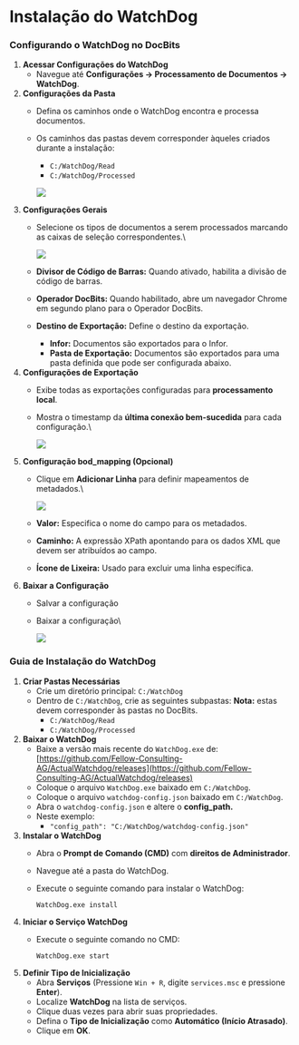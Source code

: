 # Instalação do WatchDog

### Configurando o WatchDog no DocBits

1. **Acessar Configurações do WatchDog**
   * Navegue até **Configurações → Processamento de Documentos → WatchDog**.
2. **Configurações da Pasta**
   * Defina os caminhos onde o WatchDog encontra e processa documentos.
   *   Os caminhos das pastas devem corresponder àqueles criados durante a instalação:

       * `C:/WatchDog/Read`
       * `C:/WatchDog/Processed`

       ![](https://docs.docbits.com/~gitbook/image?url=https%3A%2F%2F578966019-files.gitbook.io%2F%7E%2Ffiles%2Fv0%2Fb%2Fgitbook-x-prod.appspot.com%2Fo%2Fspaces%252FT2n2w4uDCJvv7CJ5zrdk%252Fuploads%252FzG1EFmtSO4AxZjWir401%252Fimage.png%3Falt%3Dmedia%26token%3Dc356e023-8cfb-4f45-b863-b27c5af1d9df\&width=768\&dpr=4\&quality=100\&sign=1b1ae0c4\&sv=2)
3. **Configurações Gerais**
   *   Selecione os tipos de documentos a serem processados marcando as caixas de seleção correspondentes.\


       ![](https://docs.docbits.com/~gitbook/image?url=https%3A%2F%2F578966019-files.gitbook.io%2F%7E%2Ffiles%2Fv0%2Fb%2Fgitbook-x-prod.appspot.com%2Fo%2Fspaces%252FT2n2w4uDCJvv7CJ5zrdk%252Fuploads%252FZbCt5UHd37PdNZsVItdt%252Fimage.png%3Falt%3Dmedia%26token%3Db3c3f203-0f60-42a0-bd56-ee70c204f5e8\&width=768\&dpr=4\&quality=100\&sign=becd5e31\&sv=2)
   * **Divisor de Código de Barras:** Quando ativado, habilita a divisão de código de barras.
   * **Operador DocBits:** Quando habilitado, abre um navegador Chrome em segundo plano para o Operador DocBits.
   * **Destino de Exportação:** Define o destino da exportação.
     * **Infor:** Documentos são exportados para o Infor.
     * **Pasta de Exportação:** Documentos são exportados para uma pasta definida que pode ser configurada abaixo.
4. **Configurações de Exportação**
   * Exibe todas as exportações configuradas para **processamento local**.
   *   Mostra o timestamp da **última conexão bem-sucedida** para cada configuração.\


       ![](https://docs.docbits.com/~gitbook/image?url=https%3A%2F%2F578966019-files.gitbook.io%2F%7E%2Ffiles%2Fv0%2Fb%2Fgitbook-x-prod.appspot.com%2Fo%2Fspaces%252FT2n2w4uDCJvv7CJ5zrdk%252Fuploads%252FRvK5qn6EggWJxcSYNP5J%252Fimage.png%3Falt%3Dmedia%26token%3D195b9cc6-c5ac-4ee6-90da-b3ee9696ee30\&width=768\&dpr=4\&quality=100\&sign=3bc11ec5\&sv=2)
5. **Configuração bod\_mapping (Opcional)**
   *   Clique em **Adicionar Linha** para definir mapeamentos de metadados.\


       ![](https://docs.docbits.com/~gitbook/image?url=https%3A%2F%2F578966019-files.gitbook.io%2F%7E%2Ffiles%2Fv0%2Fb%2Fgitbook-x-prod.appspot.com%2Fo%2Fspaces%252FT2n2w4uDCJvv7CJ5zrdk%252Fuploads%252FlzUqcr51kq18OrmYAR8X%252Fimage.png%3Falt%3Dmedia%26token%3D3035122b-f1d3-44cc-bfe6-5230943bd77d\&width=768\&dpr=4\&quality=100\&sign=e98d5a1b\&sv=2)
   * **Valor:** Especifica o nome do campo para os metadados.
   * **Caminho:** A expressão XPath apontando para os dados XML que devem ser atribuídos ao campo.
   * **Ícone de Lixeira:** Usado para excluir uma linha específica.
6. **Baixar a Configuração**
   * Salvar a configuração
   *   Baixar a configuração\


       ![](https://docs.docbits.com/~gitbook/image?url=https%3A%2F%2F578966019-files.gitbook.io%2F%7E%2Ffiles%2Fv0%2Fb%2Fgitbook-x-prod.appspot.com%2Fo%2Fspaces%252FT2n2w4uDCJvv7CJ5zrdk%252Fuploads%252FZXiz4KB7QpnaqD9XwX3o%252Fimage.png%3Falt%3Dmedia%26token%3D04c9f8dc-7d79-443f-9ce4-6d4214edc98b\&width=768\&dpr=4\&quality=100\&sign=574a4218\&sv=2)

### Guia de Instalação do WatchDog

1. **Criar Pastas Necessárias**
   * Crie um diretório principal: `C:/WatchDog`
   * Dentro de `C:/WatchDog`, crie as seguintes subpastas: **Nota:** estas devem corresponder às pastas no DocBits.
     * `C:/WatchDog/Read`
     * `C:/WatchDog/Processed`
2. **Baixar o WatchDog**
   * Baixe a versão mais recente do `WatchDog.exe` de:[https://github.com/Fellow-Consulting-AG/ActualWatchdog/releases](https://github.com/Fellow-Consulting-AG/ActualWatchdog/releases)
   * Coloque o arquivo `WatchDog.exe` baixado em `C:/WatchDog`.
   * Coloque o arquivo `watchdog-config.json` baixado em `C:/WatchDog`.
   * Abra o `watchdog-config.json` e altere o **config\_path.**
   * Neste exemplo:
     * `"config_path": "C:/WatchDog/watchdog-config.json"`
3. **Instalar o WatchDog**
   * Abra o **Prompt de Comando (CMD)** com **direitos de Administrador**.
   * Navegue até a pasta do WatchDog.
   *   Execute o seguinte comando para instalar o WatchDog:

       `WatchDog.exe install`
4. **Iniciar o Serviço WatchDog**
   *   Execute o seguinte comando no CMD:

       `WatchDog.exe start`
5. **Definir Tipo de Inicialização**
   * Abra **Serviços** (Pressione `Win + R`, digite `services.msc` e pressione **Enter**).
   * Localize **WatchDog** na lista de serviços.
   * Clique duas vezes para abrir suas propriedades.
   * Defina o **Tipo de Inicialização** como **Automático (Início Atrasado)**.
   * Clique em **OK**.
